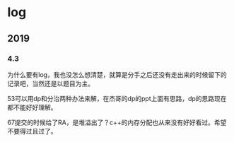# log

## 2019

### 4.3

为什么要有log，我也没怎么想清楚，就算是分手之后还没有走出来的时候留下的记录吧，当然还是以题目为主。

53可以用dp和分治两种办法来解，在杰哥的dp的ppt上面有思路，dp的思路现在都不能好好理解。

67提交的时候给了RA，是堆溢出了？c++的内存分配也从来没有好好看过。希望不要得过且过了。
